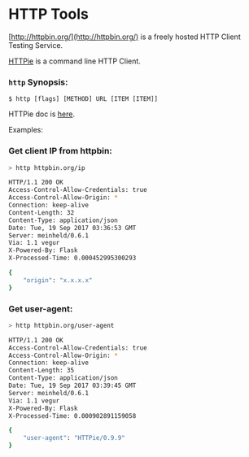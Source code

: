 # HTTP Tools

[http://httpbin.org/](http://httpbin.org/) is a freely hosted HTTP Client Testing Service.

[HTTPie](https://httpie.org/) is a command line HTTP Client.

### `http` Synopsis:

```
$ http [flags] [METHOD] URL [ITEM [ITEM]]
```

HTTPie doc is [here](https://httpie.org/doc).

Examples:

### Get client IP from httpbin:

```bash
> http httpbin.org/ip

HTTP/1.1 200 OK
Access-Control-Allow-Credentials: true
Access-Control-Allow-Origin: *
Connection: keep-alive
Content-Length: 32
Content-Type: application/json
Date: Tue, 19 Sep 2017 03:36:53 GMT
Server: meinheld/0.6.1
Via: 1.1 vegur
X-Powered-By: Flask
X-Processed-Time: 0.000452995300293

{
    "origin": "x.x.x.x"
}
```

### Get user-agent:

```bash
> http httpbin.org/user-agent

HTTP/1.1 200 OK
Access-Control-Allow-Credentials: true
Access-Control-Allow-Origin: *
Connection: keep-alive
Content-Length: 35
Content-Type: application/json
Date: Tue, 19 Sep 2017 03:39:45 GMT
Server: meinheld/0.6.1
Via: 1.1 vegur
X-Powered-By: Flask
X-Processed-Time: 0.000902891159058

{
    "user-agent": "HTTPie/0.9.9"
}
```


